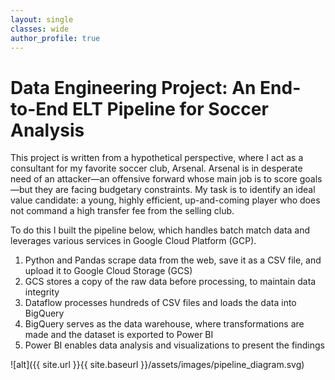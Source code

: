 ```yaml
---
layout: single
classes: wide
author_profile: true
---
```


# Data Engineering Project: An End-to-End ELT Pipeline for Soccer Analysis

This project is written from a hypothetical perspective, where I act as a consultant for my favorite soccer club, Arsenal. Arsenal is in desperate need of an attacker—an offensive forward whose main job is to score goals—but they are facing budgetary constraints. My task is to identify an ideal value candidate: a young, highly efficient, up-and-coming player who does not command a high transfer fee from the selling club.

To do this I built the pipeline below, which handles batch match data and leverages various services in Google Cloud Platform (GCP).
1. Python and Pandas scrape data from the web, save it as a CSV file, and upload it to Google Cloud Storage (GCS)
2. GCS stores a copy of the raw data before processing, to maintain data integrity
3. Dataflow processes hundreds of CSV files and loads the data into BigQuery
4. BigQuery serves as the data warehouse, where transformations are made and the dataset is exported to Power BI
5. Power BI enables data analysis and visualizations to present the findings

![alt]({{ site.url }}{{ site.baseurl }}/assets/images/pipeline_diagram.svg)

